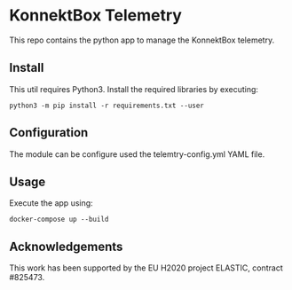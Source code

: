 # KonnektBox Telemetry

This repo contains the python app to manage the KonnektBox telemetry.

## Install
This util requires Python3.
Install the required libraries by executing:
```
python3 -m pip install -r requirements.txt --user
``` 

## Configuration
The module can be configure used the telemtry-config.yml YAML file.

## Usage
Execute the app using:
```
docker-compose up --build
```

## Acknowledgements
This work has been supported by the EU H2020 project ELASTIC, contract #825473.

